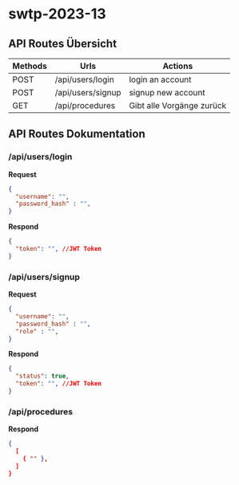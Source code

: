 # swtp-2023-13

## API Routes Übersicht

| Methods | Urls              | Actions              |
|---------|------------------ |------------------    |
| POST    | /api/users/login  | login an account     |
| POST    | /api/users/signup | signup new account   |
| GET     | /api/procedures   | Gibt alle Vorgänge zurück   |


## API Routes Dokumentation

### /api/users/login

**Request**
```json
{
  "username": "",
  "password_hash" : "",
}
```

**Respond**
```json
{
  "token": "", //JWT Token
}
```

### /api/users/signup

**Request**
```json
{
  "username": "",
  "password_hash" : "",
  "role" : "",
}
```

**Respond**
```json
{
  "status": true,
  "token": "", //JWT Token
}
```

### /api/procedures

**Respond**
```json
{
  [
    { "" },
  ]
}
```